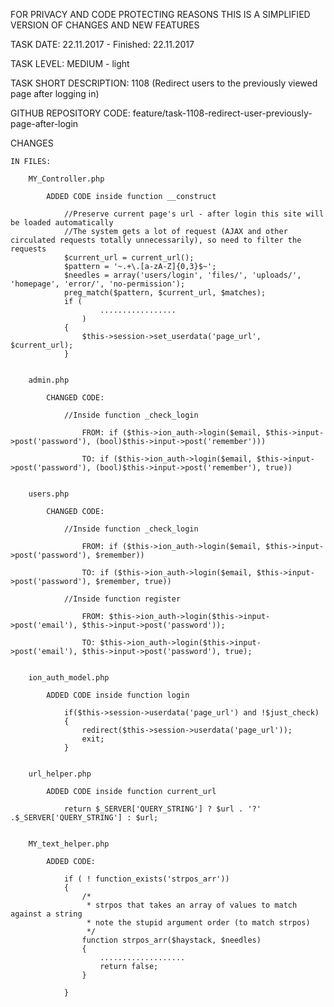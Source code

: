 FOR PRIVACY AND CODE PROTECTING REASONS THIS IS A SIMPLIFIED VERSION OF CHANGES AND NEW FEATURES

TASK DATE: 22.11.2017 - Finished: 22.11.2017

TASK LEVEL: MEDIUM - light

TASK SHORT DESCRIPTION: 1108 (Redirect users to the previously viewed page after logging in)
	
GITHUB REPOSITORY CODE: feature/task-1108-redirect-user-previously-page-after-login

CHANGES
 
	IN FILES: 
	
		MY_Controller.php
		
			ADDED CODE inside function __construct
			
				//Preserve current page's url - after login this site will be loaded automatically
				//The system gets a lot of request (AJAX and other circulated requests totally unnecessarily), so need to filter the requests
				$current_url = current_url();
				$pattern = '~.+\.[a-zA-Z]{0,3}$~';
				$needles = array('users/login', 'files/', 'uploads/', 'homepage', 'error/', 'no-permission');
				preg_match($pattern, $current_url, $matches);
				if (
						.................
					)	
				{
					$this->session->set_userdata('page_url',  $current_url);
				}

				
		admin.php
		
			CHANGED CODE: 
			
				//Inside function _check_login
				
					FROM: if ($this->ion_auth->login($email, $this->input->post('password'), (bool)$this->input->post('remember'))) 
					
					TO: if ($this->ion_auth->login($email, $this->input->post('password'), (bool)$this->input->post('remember'), true))
					
					
		users.php
		
			CHANGED CODE:
		
				//Inside function _check_login
				
					FROM: if ($this->ion_auth->login($email, $this->input->post('password'), $remember))
					
					TO: if ($this->ion_auth->login($email, $this->input->post('password'), $remember, true))
					
				//Inside function register
				
					FROM: $this->ion_auth->login($this->input->post('email'), $this->input->post('password'));
					
					TO: $this->ion_auth->login($this->input->post('email'), $this->input->post('password'), true);
					
		
		ion_auth_model.php
		
			ADDED CODE inside function login
			
				if($this->session->userdata('page_url') and !$just_check) 
				{
					redirect($this->session->userdata('page_url'));
					exit;
				}			
				
				
		url_helper.php
			
			ADDED CODE inside function current_url
			
				return $_SERVER['QUERY_STRING'] ? $url . '?'  .$_SERVER['QUERY_STRING'] : $url;
		
			
		MY_text_helper.php
			
			ADDED CODE: 
			
				if ( ! function_exists('strpos_arr'))
				{
					/* 
					 * strpos that takes an array of values to match against a string
					 * note the stupid argument order (to match strpos)
					 */
					function strpos_arr($haystack, $needles) 
					{
						...................
						return false;
					}

				}
		
		

